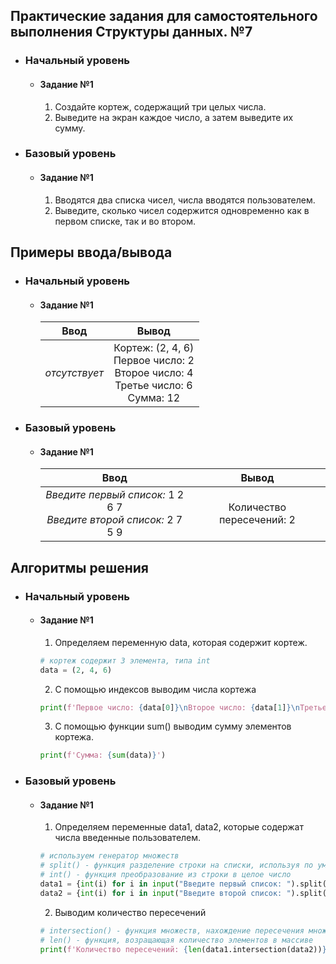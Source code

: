 ## Практические задания для самостоятельного выполнения Структуры данных. №7
- ### Начальный уровень
  - #### Задание №1
    1. Создайте кортеж, содержащий три целых числа.
    2. Выведите на экран каждое число, а затем выведите их сумму.

- ### Базовый уровень
  - #### Задание №1
    1. Вводятся два списка чисел, числа вводятся пользователем.
    2. Выведите, сколько чисел содержится одновременно как в первом списке, так и во втором.

## Примеры ввода/вывода 
- ### Начальный уровень
  - #### Задание №1
    | Ввод  | Вывод |
    |:------------------------:|:---------------:|
    | *отсутствует* | Кортеж: (2, 4, 6) <br> Первое число: 2 <br> Второе число: 4 <br> Третье число: 6 <br> Сумма: 12|
- ### Базовый уровень
  - #### Задание №1
    | Ввод  | Вывод |
    |:------------------------:|:---------------:|
    | *Введите первый список:* 1 2 6 7 <br> *Введите второй список:* 2 7 5 9  | Количество пересечений: 2 |

## Алгоритмы решения
- ### Начальный уровень
  - #### Задание №1
    1. Определяем переменную data, которая содержит кортеж.
    ```py
    # кортеж содержит 3 элемента, типа int
    data = (2, 4, 6)
    ```
    2. С помощью индексов выводим числа кортежа
    ```py
    print(f'Первое число: {data[0]}\nВторое число: {data[1]}\nТретье число: {data[2]}')
    ```
    3. С помощью функции sum() выводим сумму элементов кортежа.
    ```py
    print(f'Сумма: {sum(data)}')
    ```
- ### Базовый уровень
  - #### Задание №1
    1. Определяем переменные data1, data2, которые содержат числа введенные пользователем.
    ```py
    # используем генератор множеств
    # split() - функция разделение строки на списки, используя по умолчанию делитель пробел
    # int() - функция преобразование из строки в целое число
    data1 = {int(i) for i in input("Введите первый список: ").split()}
    data2 = {int(i) for i in input("Введите второй список: ").split()}
    ```
    2. Выводим количество пересечений
    ```py
    # intersection() - функция множеств, нахождение пересечения множеств
    # len() - функция, возращающая количество элементов в массиве
    print(f'Количество пересечений: {len(data1.intersection(data2))}')
    ```
